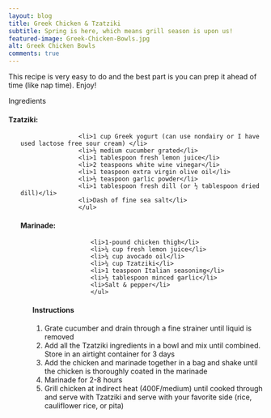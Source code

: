 ```yaml
---
layout: blog
title: Greek Chicken & Tzatziki
subtitle: Spring is here, which means grill season is upon us!
featured-image: Greek-Chicken-Bowls.jpg
alt: Greek Chicken Bowls
comments: true
---
```

This recipe is very easy to do and the best part is you can prep it ahead of time (like nap time). Enjoy!

Ingredients
<p>
<h4>Tzatziki:</h4>
                    <ul class="alt">

                    <li>1 cup Greek yogurt (can use nondairy or I have used lactose free sour cream) </li>
                    <li>½ medium cucumber grated</li>
                    <li>1 tablespoon fresh lemon juice</li>
                    <li>2 teaspoons white wine vinegar</li>
                    <li>1 teaspoon extra virgin olive oil</li>
                    <li>½ teaspoon garlic powder</li>
                    <li>1 tablespoon fresh dill (or ½ tablespoon dried dill)</li>
                    <li>Dash of fine sea salt</li>
                    </ul>

<h4>Marinade:</h4>
                    <ul class="alt">

                    <li>1-pound chicken thigh</li>
                    <li>¼ cup fresh lemon juice</li>
                    <li>¼ cup avocado oil</li>
                    <li>¼ cup Tzatziki</li>
                    <li>1 teaspoon Italian seasoning</li>
                    <li>½ tablespoon minced garlic</li>
                    <li>Salt & pepper</li>
                    </ul>

<h4>Instructions</h4>
  											<ol>
  												<li>Grate cucumber and drain through a fine strainer until liquid is removed</li>
  												<li>Add all the Tzatziki ingredients in a bowl and mix until combined. Store in an airtight container for 3 days</li>
  												<li>Add the chicken and marinade together in a bag and shake until the chicken is thoroughly coated in the marinade</li>
  												<li>Marinade for 2-8 hours</li>
  												<li>Grill chicken at indirect heat (400F/medium) until cooked through and serve with Tzatziki and serve with your favorite side (rice, cauliflower rice, or pita)</li>
  											</ol>
